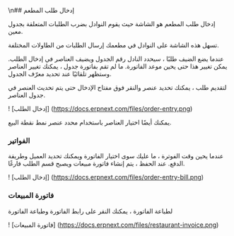 \n## إدخال طلب المطعم

إدخال طلب المطعم هو الشاشة حيث يقوم النوادل بضرب الطلبات المتعلقة بجدول معين.

تسهل هذه الشاشة على النوادل في مطعمك إرسال الطلبات من الطاولات المختلفة.

عندما يضع الضيف طلبًا ، سيحدد النادل رقم الجدول ويضيف العناصر في إدخال الطلب. يمكن تغيير هذا حتى يحين موعد الفاتورة. ما لم تقم بفاتورة جدول ، يمكنك تغيير العناصر وستظهر تلقائيًا عند تحديد معرّف الجدول.

لتقديم طلب ، يمكنك تحديد عنصر والنقر فوق مفتاح الإدخال حتى يتم تحديث العنصر في جدول العناصر.

! [إدخال الطلب] (https://docs.erpnext.com/files/order-entry.png)

يمكنك أيضًا اختيار العناصر باستخدام محدد عنصر نمط نقطة البيع.

### الفواتير

عندما يحين وقت الفوترة ، ما عليك سوى اختيار الفاتورة ويمكنك تحديد العميل وطريقة الدفع. عند الحفظ ، يتم إنشاء فاتورة مبيعات ويصبح قسم الطلب فارغًا.

! [إدخال الطلب] (https://docs.erpnext.com/files/order-entry-bill.png)

### فاتورة المبيعات

لطباعة الفاتورة ، يمكنك النقر على رابط الفاتورة وطباعة الفاتورة

! [فاتورة المبيعات] (https://docs.erpnext.com/files/restaurant-invoice.png)